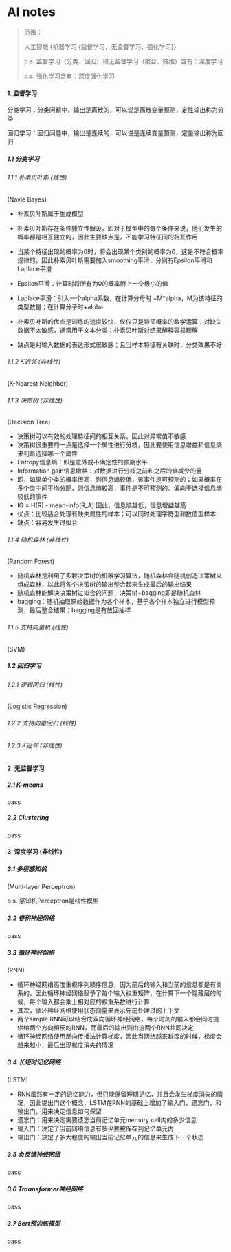 # AI notes

> 范围：
>
> 人工智能 {机器学习 {监督学习，无监督学习，强化学习}}
>
> p.s. 监督学习（分类、回归）和无监督学习（聚合、降维）含有：深度学习
>
> p.s. 强化学习含有：深度强化学习

#### 1. 监督学习

分类学习：分类问题中，输出是离散的，可以说是离散变量预测，定性输出称为分类

回归学习：回归问题中，输出是连续的，可以说是连续变量预测，定量输出称为回归



##### 1.1 分类学习

###### 1.1.1 朴素贝叶斯 (线性)

(Navie Bayes)

- 朴素贝叶斯属于生成模型

- 朴素贝叶斯存在条件独立性假设，即对于模型中的每个条件来说，他们发生的概率都是相互独立的，因此主要缺点是，不能学习特征间的相互作用

- 当某个特征出现的概率为0时，将会出现某个类别的概率为0，这是不符合概率规律的，因此朴素贝叶斯需要加入smoothing平滑，分别有Epsilon平滑和Laplace平滑
- Epsilon平滑：计算时将所有为0的概率附上一个极小的值
- Laplace平滑：引入一个alpha系数，在计算分母时 +M*alpha，M为该特征的类型数量；在计算分子时+alpha
- 朴素贝叶斯的优点是训练的速度较快，仅仅只是特征概率的数学运算；对缺失数据不太敏感，通常用于文本分类；朴素贝叶斯对结果解释容易理解
- 缺点是对输入数据的表达形式很敏感；且当样本特征有关联时，分类效果不好



###### 1.1.2 K近邻 (非线性)

(K-Nearest Neighbor)



###### 1.1.3 决策树 (非线性)

(Decision Tree)

- 决策树可以有效的处理特征间的相互关系，因此对异常值不敏感
- 决策树很重要的一点是选择一个属性进行分枝，因此要使用信息增益和信息熵来判断选择哪一个属性
- Entropy信息熵：即是意外或不确定性的预期水平
- Information gain信息增益：对数据进行分枝之前和之后的熵减少的量
- 即，如果单个类的概率很高，则信息熵较低，该事件是可预测的；如果概率在多个类中间平均分配，则信息熵较高，事件是不可预测的。偏向于选择信息熵较低的事件
- IG = H(R) - mean-info(R_A) 因此，信息熵越低，信息增益越高
- 优点：比较适合处理有缺失属性的样本；可以同时处理字符型和数值型样本
- 缺点：容易发生过拟合



###### 1.1.4 随机森林 (非线性)

(Random Forest)

- 随机森林是利用了多颗决策树的机器学习算法，随机森林会随机创造决策树来组成森林，以此将各个决策树的输出整合起来生成最后的输出结果
- 随机森林能解决决策树过拟合的问题，决策树+bagging即是随机森林
- bagging：随机抽取原始数据作为各个样本，基于各个样本独立进行模型预测，最后整合结果；bagging是有放回抽样



###### 1.1.5 支持向量机 (线性)

(SVM)



##### 1.2 回归学习

###### 1.2.1 逻辑回归 (线性)

(Logistic Regression)



###### 1.2.2 支持向量回归 (线性)



###### 1.2.3 K近邻 (非线性)



#### 2. 无监督学习

##### 2.1 K-means

pass



##### 2.2 Clustering

pass



#### 3. 深度学习 (非线性)

##### 3.1 多层感知机

(Multi-layer Perceptron)

p.s. 感知机Perceptron是线性模型



##### 3.2 卷积神经网络

pass



##### 3.3 循环神经网络

(RNN)

- 循环神经网络高度重视序列顺序信息，因为前后的输入和当前的信息都是有关系的，因此循环神经网络赋予了每个输入权重矩阵，在计算下一个隐藏层的时候，每个输入都会乘上相对应的权重系数进行计算
- 其次，循环神经网络使用状态向量来表示先前处理过的上下文
- 两个simple RNN可以结合成双向循环神经网络，每个时刻的输入都会同时提供给两个方向相反的RNN，而最后的输出则由这两个RNN共同决定
- 循环神经网络使用反向传播法计算梯度，因此当网络越来越深的时候，梯度会越来越小，最后出现梯度消失的情况



##### 3.4 长短时记忆网络

(LSTM)

- RNN虽然有一定的记忆能力，但只能保留短期记忆，并且会发生梯度消失的情况，因此提出门这个概念，LSTM在RNN的基础上增加了输入门，遗忘门，和输出门，用来决定信息如何保留
- 遗忘门：用来决定需要遗忘当前记忆单元memory cell内的多少信息
- 输入门：决定了当前网络信息有多少要被保存到记忆单元内
- 输出门：决定了多大程度的输出当前记忆单元的信息来生成下一个状态



##### 3.5 负反馈神经网络

pass



##### 3.6 Traansformer神经网络

pass



##### 3.7 Bert预训练模型

pass



